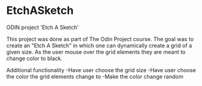 # EtchASketch
ODIN project 'Etch A Sketch'

This project was done as part of The Odin Project course. The goal was to create an "Etch A Sketch" in which one can dynamically create a grid of a given size. As the user mouse over the grid elements they are meant to change color to black.

Additional functionality -Have user choose the grid size -Have user choose the color the grid elements change to -Make the color change random
